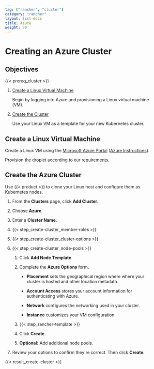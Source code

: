 ```yaml
---
tag: ["rancher", "cluster"]
category: "rancher"
layout: list-docs
title: Azure
weight: 50
---
```


# Creating an Azure Cluster

## Objectives

{{< prereq_cluster >}}

1.	[Create a Linux Virtual Machine](#create-a-linux-virtual-machine)

	Begin by logging into Azure and provisioning a Linux virtual machine (VM).

2.	[Create the Cluster](#create-the-azure-cluster)

	Use your Linux VM as a template for your new Kubernetes cluster.

## Create a Linux Virtual Machine

Create a Linux VM using the [Microsoft Azure Portal](https://portal.azure.com) ([Azure Instructions](https://docs.microsoft.com/en-us/azure/virtual-machines/linux/)).

Provision the droplet according to our [requirements](../setup/requirements.md).

## Create the Azure Cluster

Use {{< product >}} to clone your Linux host and configure them as Kubernetes nodes.

1. From the **Clusters** page, click **Add Cluster**.

2. Choose **Azure**.

3. Enter a **Cluster Name**.

4. {{< step_create-cluster_member-roles >}}

5. {{< step_create-cluster_cluster-options >}}

6. {{< step_create-cluster_node-pools >}}

	1.	Click **Add Node Template**.

	2.	Complete the **Azure Options** form.

		- **Placement** sets the geographical region where where your cluster is hosted and other location metadata.

		- **Account Access** stores your account information for authenticating with Azure.

		- **Network** configures the networking used in your cluster.

		- **Instance** customizes your VM configuration.

	3. {{< step_rancher-template >}}

	4. Click **Create**.

	5. **Optional:** Add additional node pools.

7. Review your options to confirm they're correct. Then click **Create**.

{{< result_create-cluster >}}
